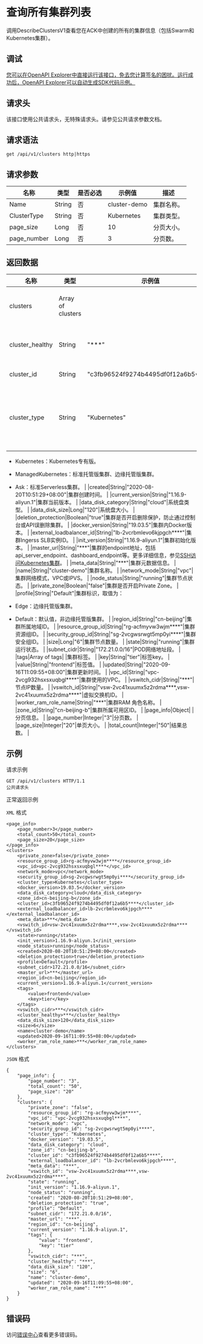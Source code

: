 # 查询所有集群列表

调用DescribeClustersV1查看您在ACK中创建的所有的集群信息（包括Swarm和Kubernetes集群）。

## 调试

[您可以在OpenAPI Explorer中直接运行该接口，免去您计算签名的困扰。运行成功后，OpenAPI Explorer可以自动生成SDK代码示例。](https://api.aliyun.com/#product=CS&api=DescribeClustersV1&type=ROA&version=2015-12-15)

## 请求头

该接口使用公共请求头，无特殊请求头。请参见公共请求参数文档。

## 请求语法

```
get /api/v1/clusters http|https
```

## 请求参数

|名称|类型|是否必选|示例值|描述|
|--|--|----|---|--|
|Name|String|否|cluster-demo|集群名称。 |
|ClusterType|String|否|Kubernetes|集群类型。 |
|page\_size|Long|否|10|分页大小。 |
|page\_number|Long|否|3|分页数。 |

## 返回数据

|名称|类型|示例值|描述|
|--|--|---|--|
|clusters|Array of clusters| |集群详情列表。 |
|cluster\_healthy|String|"\*\*\*"|集群健康状态。 |
|cluster\_id|String|"c3fb96524f9274b4495df0f12a6b5\*\*\*\*"|集群ID。 |
|cluster\_type|String|"Kubernetes"|集群类型，有下面几种取值：

 -   Kubernetes：Kubernetes专有版。
-   ManagedKubernetes：标准托管版集群、边缘托管版集群。
-   Ask：标准Serverless集群。 |
|created|String|"2020-08-20T10:51:29+08:00"|集群创建时间。 |
|current\_version|String|"1.16.9-aliyun.1"|集群当前版本。 |
|data\_disk\_category|String|"cloud"|系统盘类型。 |
|data\_disk\_size|Long|"120"|系统盘大小。 |
|deletion\_protection|Boolean|"true"|集群是否开启删除保护，防止通过控制台或API误删除集群。 |
|docker\_version|String|"19.03.5"|集群内Docker版本。 |
|external\_loadbalancer\_id|String|"lb-2vcrbmlevo6kjpgch\*\*\*\*"|集群Ingerss SLB实例ID。 |
|init\_version|String|"1.16.9-aliyun.1"|集群初始化版本。 |
|master\_url|String|"\*\*\*"|集群的endpoint地址，包括api\_server\_endpoint、dashboard\_endpoint等。更多详细信息，参见[SSH访问Kubernetes集群](https://help.aliyun.com/document_detail/～～86491～～)。 |
|meta\_data|String|"\*\*\*"|集群元数据信息。 |
|name|String|"cluster-demo"|集群名称。 |
|network\_mode|String|"vpc"|集群网络模式，VPC或IPVS。 |
|node\_status|String|"running"|集群节点状态。 |
|private\_zone|Boolean|"false"|集群是否开启Private Zone。 |
|profile|String|"Default"|集群标识，取值为：

 -   Edge：边缘托管版集群。
-   Default：默认值，非边缘托管版集群。 |
|region\_id|String|"cn-beijing"|集群所属地域ID。 |
|resource\_group\_id|String|"rg-acfmyvw3wjm\*\*\*\*"|集群资源组ID。 |
|security\_group\_id|String|"sg-2vcgwsrwgt5mp0yi\*\*\*\*"|集群安全组ID。 |
|size|Long|"6"|集群节点数量。 |
|state|String|"running"|集群运行状态。 |
|subnet\_cidr|String|"172.21.0.0/16"|POD网络地址段。 |
|tags|Array of tags| |集群标签。 |
|key|String|"tier"|标签key。 |
|value|String|"frontend"|标签值。 |
|updated|String|"2020-09-16T11:09:55+08:00"|集群更新时间。 |
|vpc\_id|String|"vpc-2vcg932hsxsxuqbgl\*\*\*\*"|集群使用的VPC。 |
|vswitch\_cidr|String|"\*\*\*"|节点IP数量。 |
|vswitch\_id|String|"vsw-2vc41xuumx5z2rdma\*\*\*\*,vsw-2vc41xuumx5z2rdma\*\*\*\*"|虚拟交换机ID。 |
|worker\_ram\_role\_name|String|"\*\*\*"|集群RAM 角色名称。 |
|zone\_id|String|"cn-beijing-b"|集群所属可用区ID。 |
|page\_info|Object| |分页信息。 |
|page\_number|Integer|"3"|分页数。 |
|page\_size|Integer|"20"|单页大小。 |
|total\_count|Integer|"50"|结果总数。 |

## 示例

请求示例

```
GET /api/v1/clusters HTTP/1.1
公共请求头
```

正常返回示例

`XML` 格式

```
<page_info>
    <page_number>3</page_number>
    <total_count>50</total_count>
    <page_size>20</page_size>
</page_info>
<clusters>
    <private_zone>false</private_zone>
    <resource_group_id>rg-acfmyvw3wjm****</resource_group_id>
    <vpc_id>vpc-2vcg932hsxsxuqbgl****</vpc_id>
    <network_mode>vpc</network_mode>
    <security_group_id>sg-2vcgwsrwgt5mp0yi****</security_group_id>
    <cluster_type>Kubernetes</cluster_type>
    <docker_version>19.03.5</docker_version>
    <data_disk_category>cloud</data_disk_category>
    <zone_id>cn-beijing-b</zone_id>
    <cluster_id>c3fb96524f9274b4495df0f12a6b5****</cluster_id>
    <external_loadbalancer_id>lb-2vcrbmlevo6kjpgch****</external_loadbalancer_id>
    <meta_data>***</meta_data>
    <vswitch_id>vsw-2vc41xuumx5z2rdma****,vsw-2vc41xuumx5z2rdma****</vswitch_id>
    <state>running</state>
    <init_version>1.16.9-aliyun.1</init_version>
    <node_status>running</node_status>
    <created>2020-08-20T10:51:29+08:00</created>
    <deletion_protection>true</deletion_protection>
    <profile>Default</profile>
    <subnet_cidr>172.21.0.0/16</subnet_cidr>
    <master_url>***</master_url>
    <region_id>cn-beijing</region_id>
    <current_version>1.16.9-aliyun.1</current_version>
    <tags>
        <value>frontend</value>
        <key>tier</key>
    </tags>
    <vswitch_cidr>***</vswitch_cidr>
    <cluster_healthy>***</cluster_healthy>
    <data_disk_size>120</data_disk_size>
    <size>6</size>
    <name>cluster-demo</name>
    <updated>2020-09-16T11:09:55+08:00</updated>
    <worker_ram_role_name>***</worker_ram_role_name>
</clusters>
```

`JSON` 格式

```
{
    "page_info": {
        "page_number": "3",
        "total_count": "50",
        "page_size": "20"
    },
    "clusters": {
        "private_zone": "false",
        "resource_group_id": "rg-acfmyvw3wjm****",
        "vpc_id": "vpc-2vcg932hsxsxuqbgl****",
        "network_mode": "vpc",
        "security_group_id": "sg-2vcgwsrwgt5mp0yi****",
        "cluster_type": "Kubernetes",
        "docker_version": "19.03.5",
        "data_disk_category": "cloud",
        "zone_id": "cn-beijing-b",
        "cluster_id": "c3fb96524f9274b4495df0f12a6b5****",
        "external_loadbalancer_id": "lb-2vcrbmlevo6kjpgch****",
        "meta_data": "***",
        "vswitch_id": "vsw-2vc41xuumx5z2rdma****,vsw-2vc41xuumx5z2rdma****",
        "state": "running",
        "init_version": "1.16.9-aliyun.1",
        "node_status": "running",
        "created": "2020-08-20T10:51:29+08:00",
        "deletion_protection": "true",
        "profile": "Default",
        "subnet_cidr": "172.21.0.0/16",
        "master_url": "***",
        "region_id": "cn-beijing",
        "current_version": "1.16.9-aliyun.1",
        "tags": {
            "value": "frontend",
            "key": "tier"
        },
        "vswitch_cidr": "***",
        "cluster_healthy": "***",
        "data_disk_size": "120",
        "size": "6",
        "name": "cluster-demo",
        "updated": "2020-09-16T11:09:55+08:00",
        "worker_ram_role_name": "***"
    }
}
```

## 错误码

访问[错误中心](https://error-center.aliyun.com/status/product/CS)查看更多错误码。

